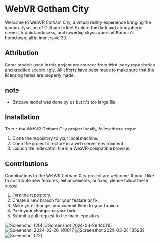 # WebVR Gotham City

Welcome to WebVR Gotham City, a virtual reality experience bringing the iconic cityscape of Gotham to life! Explore the dark and atmospheric streets, iconic landmarks, and towering skyscrapers of Batman's hometown, all in immersive 3D.

## Attribution

Some models used in this project are sourced from third-party repositories and credited accordingly. All efforts have been made to make sure that the licensing terms are properly made.

## note
- Batcave model was done by us but it's too large file

## Installation

To run the WebVR Gotham City project locally, follow these steps:

1. Clone the repository to your local machine.
2. Open the project directory in a web server environment.
3. Launch the index.html file in a WebVR-compatible browser.

## Contributions

Contributions to the WebVR Gotham City project are welcome! If you'd like to contribute new features, enhancements, or fixes, please follow these steps:

1. Fork the repository.
2. Create a new branch for your feature or fix.
3. Make your changes and commit them to your branch.
4. Push your changes to your fork.
5. Submit a pull request to the main repository.


![Screenshot (20)](https://github.com/Reshwin0-0/WebVR/assets/144262323/d9cc8909-e55d-4f3b-bc16-fd1574710ed0)
![Screenshot 2024-03-26 140115](https://github.com/Reshwin0-0/WebVR/assets/144262323/0a9ca0a1-8d82-40e9-ac3f-f1a85cd371e3)
![Screenshot 2024-03-26 140017](https://github.com/Reshwin0-0/WebVR/assets/144262323/fab148fb-0615-4d1b-ac97-40711787aaa2)
![Screenshot 2024-03-26 135939](https://github.com/Reshwin0-0/WebVR/assets/144262323/a1298b05-ac9c-4086-96a7-64e93db0c2fd)
![Screenshot (22)](https://github.com/Reshwin0-0/WebVR/assets/144262323/9e8c6df5-ffe0-491d-9565-31c22bb40e95)
